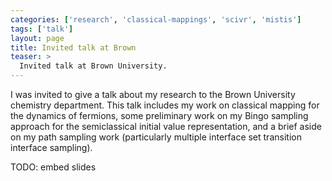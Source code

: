 ```yaml
---
categories: ['research', 'classical-mappings', 'scivr', 'mistis']
tags: ['talk']
layout: page
title: Invited talk at Brown
teaser: >
  Invited talk at Brown University.
---
```


I was invited to give a talk about my research to the Brown University
chemistry department. This talk includes my work on classical mapping for
the dynamics of fermions, some preliminary work on my Bingo sampling
approach for the semiclassical initial value representation, and a brief
aside on my path sampling work (particularly multiple interface set
transition interface sampling).

TODO: embed slides
